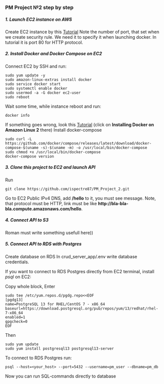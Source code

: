 ### PM Project №2 step by step

##### 1. Launch EC2 instance on AWS
Create EC2 instance by this [Tutorial](https://catalog.workshops.aws/general-immersionday/en-US/basic-modules/10-ec2/ec2-linux)
Note the number of port, that set when we create security rule. We need it to specify it when launching docker. In tutorial it is port 80 for HTTP protocol.

##### 2. Install Docker and Docker Compose on EC2
Connect EC2 by SSH and run:
```commandline
sudo yum update -y
sudo amazon-linux-extras install docker
sudo service docker start
sudo systemctl enable docker
sudo usermod -a -G docker ec2-user
sudo reboot
```
Wait some time, while instance reboot and run:
```commandline
docker info
```
If something goes wrong, look this [Tutorial](https://docs.aws.amazon.com/AmazonECS/latest/developerguide/create-container-image.html#create-container-image-install-docker) (click on **Installing Docker on Amazon Linux 2** there)
Install docker-compose
```commandline
sudo curl -L https://github.com/docker/compose/releases/latest/download/docker-compose-$(uname -s)-$(uname -m) -o /usr/local/bin/docker-compose
sudo chmod +x /usr/local/bin/docker-compose
docker-compose version
```

##### 3. Clone this project to EC2 and launch API
Run
```commandline
git clone https://github.com/ispectre87/PM_Project_2.git
```
Go to EC2 Public IPv4 DNS, add **/hello** to it, you must see message.
Note, that protocol must be HTTP, link must be like **http://**bla-bla-bla.compute.amazonaws.com**/hello**.

##### 4. Connect API to S3

Roman must write something usefull here))

##### 5. Connect API to RDS with Postgres
Create database on RDS
In crud_server_app/.env write database credentials.


If you want to connect to RDS Postgres directly from EC2 terminal, install _psql_ on EC2:

Copy whole block, Enter
```commandline
sudo tee /etc/yum.repos.d/pgdg.repo<<EOF
[pgdg13]
name=PostgreSQL 13 for RHEL/CentOS 7 - x86_64
baseurl=https://download.postgresql.org/pub/repos/yum/13/redhat/rhel-7-x86_64
enabled=1
gpgcheck=0
EOF
```
Then
```commandline
sudo yum update
sudo yum install postgresql13 postgresql13-server
```
To connect to RDS Postgres run:
```commandline
psql --host=<your_host> --port=5432 --username=pm_user --dbname=pm_db
```
Now you can run SQL-commands directly to database

